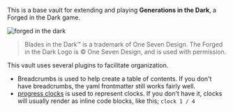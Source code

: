 This is a base vault for extending and playing **Generations in the Dark**, a Forged in the Dark game.

![forged in the dark](https://bladesinthedark.com/sites/default/files/inline-images/forged_in_the_dark_logo2_0.png)
> Blades in the Dark™ is a trademark of One Seven Design. The Forged in the Dark Logo is © One Seven Design, and is used with permission.


This vault uses several plugins to facilitate organization.
- Breadcrumbs is used to help create a table of contents. If you don't have breadcrumbs, the yaml frontmatter still works fairly well.
- [progress clocks](https://github.com/tokenshift/obsidian-progress-clocks) is used to represent clocks. If you don't have it, clocks will usually render as inline code blocks, like this; `clock 1 / 4`
